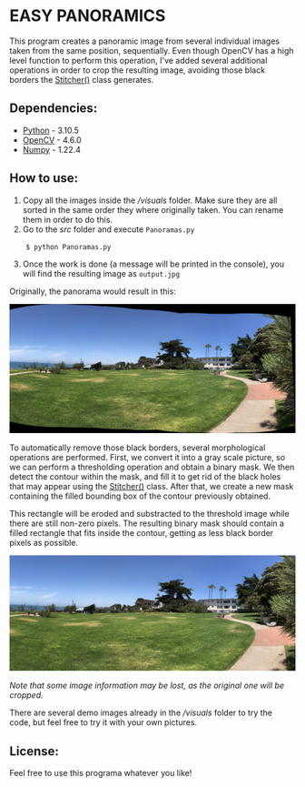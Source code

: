 # EASY PANORAMICS
This program creates a panoramic image from several individual images taken from the same position, sequentially.
Even though OpenCV has a high level function to perform this operation, I've added several additional operations in order to crop the resulting image, avoiding those black borders the [Stitcher()](https://docs.opencv.org/4.x/d2/d8d/classcv_1_1Stitcher.html) class generates.
## Dependencies:
* [Python](https://www.python.org/doc/) - 3.10.5
* [OpenCV](https://docs.opencv.org/4.6.0/) - 4.6.0
* [Numpy](https://numpy.org/doc/stable/) - 1.22.4
## How to use:
1. Copy all the images inside the */visuals* folder. Make sure they are all sorted in the same order they where originally taken. You can rename them in order to do this.
2. Go to the *src* folder and execute `Panoramas.py`
```console
    $ python Panoramas.py
```
3. Once the work is done (a message will be printed in the console), you will find the resulting image as `output.jpg`

Originally, the panorama would result in this:

![alt text](https://github.com/Josgonmar/Easy-panoramics/blob/master/docs/before.jpg)

To automatically remove those black borders, several morphological operations are performed.
First, we convert it into a gray scale picture, so we can perform a thresholding operation and obtain a binary mask.
We then detect the contour within the mask, and fill it to get rid of the black holes that may appear using the [Stitcher()](https://docs.opencv.org/4.x/d2/d8d/classcv_1_1Stitcher.html) class.
After that, we create a new mask containing the filled bounding box of the contour previously obtained.

This rectangle will be eroded and substracted to the threshold image while there are still non-zero pixels. The resulting binary mask should contain a filled rectangle that fits inside the contour, getting as less black border pixels as possible.

![alt text](https://github.com/Josgonmar/Easy-panoramics/blob/master/docs/after.jpg?raw=true)

*Note that some image information may be lost, as the original one will be cropped.*

There are several demo images already in the */visuals* folder to try the code, but feel free to try it with your own pictures.
## License:
Feel free to use this programa whatever you like!
